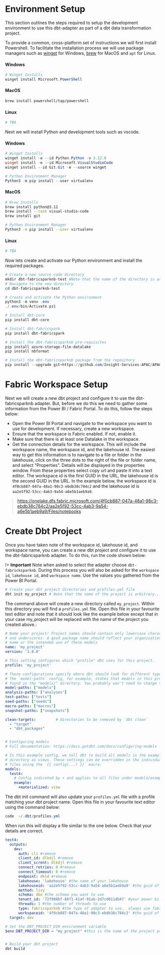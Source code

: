 # Environment Setup
This section outlines the steps required to setup the development environment to use this dbt-adapter as part of a dbt data transformation project.

To provide a common, cross-platform set of instructions we will first install Powershell. To facilitate the installation process we will use package managers such as [winget](https://learn.microsoft.com/en-us/windows/package-manager/winget/) for Windows, [brew](https://brew.sh/) for MacOS and `apt` for Linux.

<!-- tabs:start -->

#### **Windows**

```powershell
# Winget Installs 
winget install Microsoft.PowerShell
```

#### **MacOS**

```bash
brew install powershell/tap/powershell
```

#### **Linux**
```bash
# TBA
```

<!-- tabs:end -->

Next we will install Python and development tools such as vscode.
<!-- tabs:start -->

#### **Windows**

```powershell
# Winget Installs 
winget install -e --id Python.Python -v 3.12.0
winget install -e --id Microsoft.VisualStudioCode
winget install --id Git.Git -e --source winget

# Python Environment Manager
Python3 -m pip install --user virtualenv

```

#### **MacOS**

```bash
# Brew Installs
brew install python@3.12
brew install --cask visual-studio-code
brew install git

# Python Environment Manager
Python3 -m pip install --user virtualenv

```

#### **Linux**
```bash
# TBA
```

<!-- tabs:end -->

Now lets create and activate our Python environment and install the required packages.

```powershell
# Create a new source code directory
mkdir dbt-fabricsparknb-test #Note that the name of the directory is arbitrary... call it whatever you like
# Navigate to the new directory
cd dbt-fabricsparknb-test

# Create and activate the Python environment
python3 -m venv .env
./.env/bin/Activate.ps1   

# Install dbt-core 
pip install dbt-core

# Install dbt-fabricspark
pip install dbt-fabricspark

# Install the dbt-fabricsparknb pre-requisites 
pip install azure-storage-file-datalake
pip install nbformat

# Install the dbt-fabricsparknb package from the repository
pip install --upgrade git+https://github.com/Insight-Services-APAC/APAC-Capability-DAI-DbtFabricSparkNb

```

# Fabric Workspace Setup

Next we will create a new dbt project and configure it to use the dbt-fabricsparknb adapter. But, before we do this we need to gather some information from the Power BI / Fabric Portal. To do this, follow the steps below:

- Open the Power BI Portal and navigate to the workspace you want to use for development. If necessary, create a new workspace.
- Ensure that the workspace is Fabric enabled. If not, enable it.
- Make sure that there is at least one Datalake in the workspace.
- Get the connection details for the workspace. This will include the workspace name, the workspace id, and the lakehouse id. The easiest way to get this information is to navigate to a file or folder in the lakehouse, click on the three dots to the right of the file or folder name, and select "Properties". Details will be displayed in the properties window. From these properties select copy url and paste it into a text editor. The workspace id is the first GUID in the URL, the lakehouse id is the second GUID in the URL. In the example below, the workspace id is `4f0cb887-047a-48a1-98c3-ebdb38c784c2` and the lakehouse id is `aa2e5f92-53cc-4ab3-9a54-a6e5b1aeb9a9`.

> https://onelake.dfs.fabric.microsoft.com/4f0cb887-047a-48a1-98c3-ebdb38c784c2/aa2e5f92-53cc-4ab3-9a54-a6e5b1aeb9a9/Files/notebooks


# Create Dbt Project
Once you have taken note of the workspace id, lakehouse id, and workspace name, you can create a new dbt project and configure it to use the dbt-fabricsparknb adapter. To do this, run the code shown below:

!> **Important** Note when asked to select the adapter choose `dbt-fabricksparknb`. During this process you will also be asked for the `workspace id`, `lakehouse id`, and `workspace name`. Use the values you gathered from the Power BI Portal. 


```powershell
# Create your dbt project directories and profiles.yml file
dbt init my_project # Note that the name of the project is arbitrary... call it whatever you like
```

The command above will create a new directory called `my_project`. Within this directory you will find a `profiles.yml` file. Open this file in your favourite text editor and note that it should look like the example below except that in your case my_project will be replaced with the name of the project you created above.:

```yaml
# Name your project! Project names should contain only lowercase characters
# and underscores. A good package name should reflect your organization's
# name or the intended use of these models
name: 'my_project'
version: '1.0.0'

# This setting configures which "profile" dbt uses for this project.
profile: 'my_project'

# These configurations specify where dbt should look for different types of files.
# The `model-paths` config, for example, states that models in this project can be
# found in the "models/" directory. You probably won't need to change these!
model-paths: ["models"]
analysis-paths: ["analyses"]
test-paths: ["tests"]
seed-paths: ["seeds"]
macro-paths: ["macros"]
snapshot-paths: ["snapshots"]

clean-targets:         # directories to be removed by `dbt clean`
  - "target"
  - "dbt_packages"


# Configuring models
# Full documentation: https://docs.getdbt.com/docs/configuring-models

# In this example config, we tell dbt to build all models in the example/
# directory as views. These settings can be overridden in the individual model
# files using the `{{ config(...) }}` macro.
models:
  test4:
    # Config indicated by + and applies to all files under models/example/
    example:
      +materialized: view

```

The dbt init command will also update your `profiles.yml` file with a profile matching your dbt project name. Open this file in your favourite text editor using the command below:

```powershell
code  ~/.dbt/profiles.yml
```
When run this will display a file similar to the one below. Check that your details are correct. 

```yaml
test4:
  outputs:
    dev:
      auth: cli #remove
      client_id: dlkdjl #remove
      client_scrent: dlkdjl #remove
      connect_retries: 0 #remove
      connect_timeout: 0 #remove
      endpoint: dkld #remove
      lakehouse: 'lakehouse' #the name of your lakehouse
      lakehouseid: 'aa2e5f92-53cc-4ab3-9a54-a6e5b1aeb9a9' #the guid of your lakehouse
      method: livy
      schema: dbo #the schema you want to use
      tenant_id: '72f988bf-86f1-41af-91ab-2d7cd011db47' #your power bi tenant id
      threads: 1 #the number of threads to use
      type: fabricsparknb #the type of adapter to use.. always use fabricsparknb
      workspaceid: '4f0cb887-047a-48a1-98c3-ebdb38c784c2' #the guid of your workspace
  target: dev
```


```powershell
# Set the DBT_PROJECT_DIR environment variable
$env:DBT_PROJECT_DIR = "my_project" #this is the name of the project you created above


# Build your dbt project 
dbt build

```
